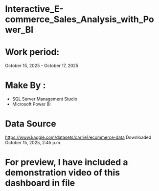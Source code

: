 # Interactive_E-commerce_Sales_Analysis_with_Power_BI
<!-- # device: Android Pixel 8 Pro --> <!--for android app-->
# Work period: 
October 15, 2025 - October 17, 2025

# Make By :
- SQL Server Management Studio
- Microsoft Power BI

# Data Source
https://www.kaggle.com/datasets/carrie1/ecommerce-data 
Downloaded October 15, 2025, 2:45 p.m.

# For preview, I have included a demonstration video of this dashboard in file 

